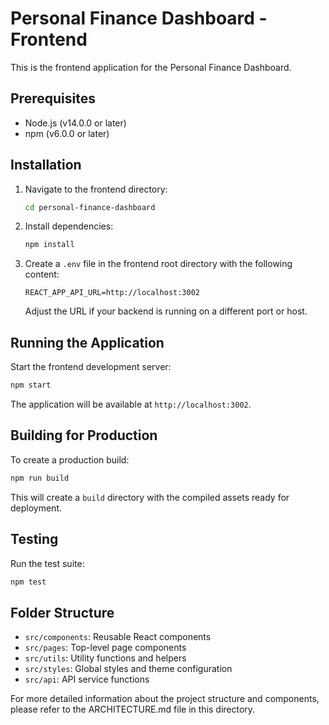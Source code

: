 # Personal Finance Dashboard - Frontend

This is the frontend application for the Personal Finance Dashboard.

## Prerequisites

- Node.js (v14.0.0 or later)
- npm (v6.0.0 or later)

## Installation

1. Navigate to the frontend directory:
   ```bash
   cd personal-finance-dashboard
   ```

2. Install dependencies:
   ```bash
   npm install
   ```

3. Create a `.env` file in the frontend root directory with the following content:
   ```
   REACT_APP_API_URL=http://localhost:3002
   ```
   Adjust the URL if your backend is running on a different port or host.

## Running the Application

Start the frontend development server:
```bash
npm start
```
The application will be available at `http://localhost:3002`.

## Building for Production

To create a production build:
```bash
npm run build
```
This will create a `build` directory with the compiled assets ready for deployment.

## Testing

Run the test suite:
```bash
npm test
```

## Folder Structure

- `src/components`: Reusable React components
- `src/pages`: Top-level page components
- `src/utils`: Utility functions and helpers
- `src/styles`: Global styles and theme configuration
- `src/api`: API service functions

For more detailed information about the project structure and components, please refer to the ARCHITECTURE.md file in this directory.